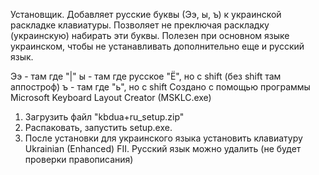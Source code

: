 Установщик. Добавляет русские буквы (Ээ, ы, ъ) к украинской раскладке клавиатуры. 
Позволяет не преключая раскладку (украинскую) набирать эти буквы.
Полезен при основном языке украинском, чтобы не устанавливать дополнительно еще и русский язык.

Ээ - там где "|\"
ы - там где русское "Ё", но с shift (без shift там аппостроф)
ъ - там где "ь", но с shift 
Создано с помощью программы Microsoft Keyboard Layout Creator (MSKLC.exe)
1. Загрузить файл "kbdua+ru_setup.zip"
2. Распаковать, запустить setup.exe.
3. После установки для украинского языка установить клавиатуру Ukrainian (Enhanced) FII. 
Русский язык можно удалить (не будет проверки правописания)


